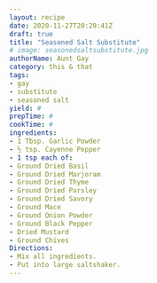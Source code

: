 ```yaml
--- 
layout: recipe 
date: 2020-11-27T20:29:41Z 
draft: true 
title: "Seasoned Salt Substitute" 
# image: seasonedsaltsubstitute.jpg 
authorName: Aunt Gay 
category: this & that 
tags: 
- gay 
- substitute 
- seasoned salt 
yield: # 
prepTime: # 
cookTime: # 
ingredients: 
- 1 Tbsp. Garlic Powder 
- ½ tsp. Cayenne Pepper 
- 1 tsp each of: 
- Ground Dried Basil 
- Ground Dried Marjoram 
- Ground Dried Thyme 
- Ground Dried Parsley 
- Ground Dried Savory 
- Ground Mace 
- Ground Onion Powder 
- Ground Black Pepper 
- Dried Mustard 
- Ground Chives 
Directions: 
- Mix all ingredients. 
- Put into large saltshaker. 
---
```

